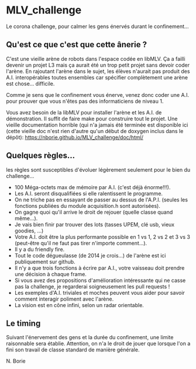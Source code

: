 # MLV_challenge


Le corona challenge, pour calmer les gens énervés durant le confinement...


## Qu'est ce que c'est que cette ânerie ?


C'est une vieille arène de robots dans l'espace codée en libMLV. Ça a
failli devenir un projet L3 mais ça aurait été un trop petit projet
sans devoir coder l'arène. En rajoutant l'arène dans le sujet, les
élèves n'aurait pas produit des A.I. interopérables toutes ensembles
car spécifier complètement une arène est chose... difficile.


Comme je sens que le confinement vous énerve, venez donc coder une
A.I. pour prouver que vous n'êtes pas des informaticiens de niveau 1.


Vous avez besoin de la libMLV pour installer l'arène et les A.I. de
démonstration. Il suffit de faire make pour construire tout le
projet. Une vieille documentation horrible (qui n'a jamais été
terminée est disponible ici (cette vieille doc n'est rien d'autre
qu'un début de doxygen inclus dans le dépôt):
https://nborie.github.io/MLV_challenge/doc/html/


## Quelques règles... 


les règles sont susceptibles d'évoluer légèrement seulement pour le
bien du challenge...


* 100 Méga-octets max de mémoire par A.I. (c'est déjà énorme!!!).
* Les A.I. seront disqualifiées si elle ralentissent le programme.
* On ne triche pas en essayant de passer au dessus de l'A.P.I. (seules
  les fonctions publiées du module acquisition.h sont autorisées).
* On gagne quoi qu'il arrive le droit de rejouer (quelle classe quand
  même...).
* Je vais bien finir par trouver des lots (tasses UPEM, clé usb, vieux
  goodies, ...)
* Votre A.I. doit être la plus performante possible en 1 vs 1, 2 vs 2
  et 3 vs 3 (peut-être qu'il ne faut pas tirer n'importe comment...).
* Il y a du friendly fire. 
* Tout le code dégueulasse (de 2014 je crois...) de l'arène est ici
  publiquement sur github.
* Il n'y a que trois fonctions à écrire par A.I., votre vaisseau doit
  prendre une décision à chaque frame.
* Si vous avez des propositions d'amélioration intéressante qui ne
  casse pas la challenge, je regarderai soigneusement les pull requests !
* Les exemples d'A.I. triviales et moches peuvent vous aider pour
  savoir comment interagir poliment avec l'arène.
* La vision est en cône infini, selon un radar orientable.


## Le timing


Suivant l'énervement des gens et la durée du confinement, une limite
raisonnable sera établie. Attention, on n'a le droit de jouer que
lorsque l'on a fini son travail de classe standard de manière
générale.


N. Borie
